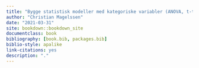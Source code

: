 ```yaml
--- 
title: "Bygge statistisk modeller med kategoriske variabler (ANOVA, t-test)"
author: "Christian Magelssen"
date: "2021-03-31"
site: bookdown::bookdown_site
documentclass: book
bibliography: [book.bib, packages.bib]
biblio-style: apalike
link-citations: yes
description: "."
---
```

